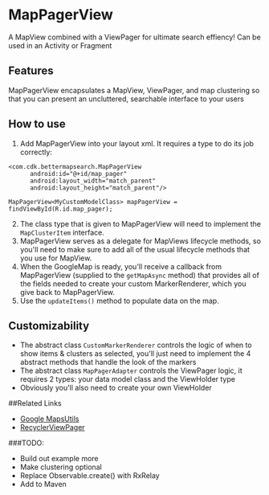 # MapPagerView

A MapView combined with a ViewPager for ultimate search effiency! Can be used in an Activity or Fragment

## Features
MapPagerView encapsulates a MapView, ViewPager, and map clustering so that you can present an uncluttered, searchable interface to your users

## How to use
1. Add MapPagerView into your layout xml. It requires a type to do its job correctly:

  ```
  <com.cdk.bettermapsearch.MapPagerView
        android:id="@+id/map_pager"
        android:layout_width="match_parent"
        android:layout_height="match_parent"/>
```
  ```
  MapPagerView<MyCustomModelClass> mapPagerView = findViewById(R.id.map_pager);
  ```
2. The class type that is given to MapPagerView will need to implement the `MapClusterItem` interface.
3. MapPagerView serves as a delegate for MapViews lifecycle methods, so you'll need to make sure to add all of the usual lifecycle methods that you use for MapView.
4. When the GoogleMap is ready, you'll receive a callback from MapPagerView (supplied to the `getMapAsync` method) that provides all of the fields needed to create your custom MarkerRenderer, which you give back to MapPagerView.
5. Use the `updateItems()` method to populate data on the map.

## Customizability
* The abstract class `CustomMarkerRenderer` controls the logic of when to show items & clusters as selected, you'll just need to implement the 4 abstract methods that handle the look of the markers
* The abstract class `MapPagerAdapter` controls the ViewPager logic, it requires 2 types: your data model class and the ViewHolder type
* Obviously you'll also need to create your own ViewHolder

##Related Links
* [Google MapsUtils](https://developers.google.com/maps/documentation/android-api/utility/)
* [RecyclerViewPager](https://github.com/lsjwzh/RecyclerViewPager)

###TODO: 
- Build out example more
- Make clustering optional
- Replace Observable.create() with RxRelay
- Add to Maven

